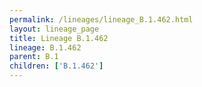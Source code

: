 ```yaml
---
permalink: /lineages/lineage_B.1.462.html
layout: lineage_page
title: Lineage B.1.462
lineage: B.1.462
parent: B.1
children: ['B.1.462']
---
```

